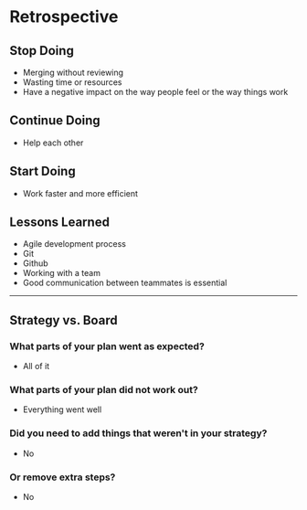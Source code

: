 # Retrospective

## Stop Doing

- Merging without reviewing
- Wasting time or resources
- Have a negative impact on the way people feel or the way things work

## Continue Doing

- Help each other

## Start Doing

- Work faster and more efficient

## Lessons Learned

- Agile development process
- Git
- Github
- Working with a team
- Good communication between teammates is essential

---

## Strategy vs. Board

### What parts of your plan went as expected?

- All of it

### What parts of your plan did not work out?

- Everything went well

### Did you need to add things that weren't in your strategy?

- No

### Or remove extra steps?

- No
